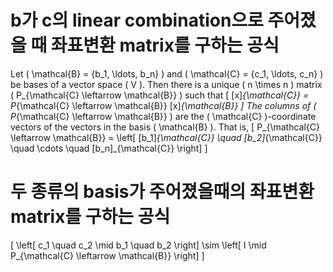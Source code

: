 # b가 c의 linear combination으로 주어졌을 때 좌표변환 matrix를 구하는 공식

Let \( \mathcal{B} = \{b_1, \ldots, b_n\} \) and \( \mathcal{C} = \{c_1, \ldots, c_n\} \) be bases of a vector space \( V \). Then there is a unique \( n \times n \) matrix \( P_{\mathcal{C} \leftarrow \mathcal{B}} \) such that
\[
[x]_{\mathcal{C}} = P_{\mathcal{C} \leftarrow \mathcal{B}} [x]_{\mathcal{B}}
\]
The columns of \( P_{\mathcal{C} \leftarrow \mathcal{B}} \) are the \( \mathcal{C} \)-coordinate vectors of the vectors in the basis \( \mathcal{B} \). That is,
\[
P_{\mathcal{C} \leftarrow \mathcal{B}} = \left[ [b_1]_{\mathcal{C}} \quad [b_2]_{\mathcal{C}} \quad \cdots \quad [b_n]_{\mathcal{C}} \right]
\]

# 두 종류의 basis가 주어졌을때의 좌표변환 matrix를 구하는 공식

\[
\left[ c_1 \quad c_2 \mid b_1 \quad b_2 \right] \sim \left[ I \mid P_{\mathcal{C} \leftarrow \mathcal{B}} \right]
\]
